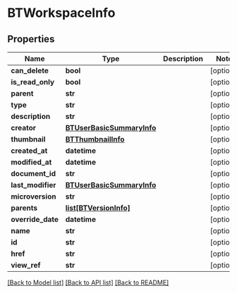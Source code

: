 # BTWorkspaceInfo

## Properties
Name | Type | Description | Notes
------------ | ------------- | ------------- | -------------
**can_delete** | **bool** |  | [optional] 
**is_read_only** | **bool** |  | [optional] 
**parent** | **str** |  | [optional] 
**type** | **str** |  | [optional] 
**description** | **str** |  | [optional] 
**creator** | [**BTUserBasicSummaryInfo**](BTUserBasicSummaryInfo.md) |  | [optional] 
**thumbnail** | [**BTThumbnailInfo**](BTThumbnailInfo.md) |  | [optional] 
**created_at** | **datetime** |  | [optional] 
**modified_at** | **datetime** |  | [optional] 
**document_id** | **str** |  | [optional] 
**last_modifier** | [**BTUserBasicSummaryInfo**](BTUserBasicSummaryInfo.md) |  | [optional] 
**microversion** | **str** |  | [optional] 
**parents** | [**list[BTVersionInfo]**](BTVersionInfo.md) |  | [optional] 
**override_date** | **datetime** |  | [optional] 
**name** | **str** |  | [optional] 
**id** | **str** |  | [optional] 
**href** | **str** |  | [optional] 
**view_ref** | **str** |  | [optional] 

[[Back to Model list]](../README.md#documentation-for-models) [[Back to API list]](../README.md#documentation-for-api-endpoints) [[Back to README]](../README.md)


